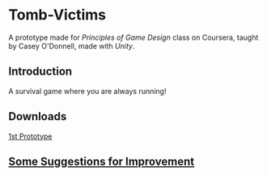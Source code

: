 # Tomb-Victims
A prototype made for *Principles of Game Design* class on Coursera, taught by Casey O'Donnell, made with *Unity*.    

## Introduction
A survival game where you are always running!    

## Downloads
[1st Prototype](https://github.com/zhuyidiwow/Tomb-Victims/releases)

## [Some Suggestions for Improvement](Suggestions.md)
